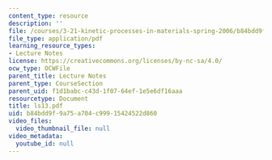 ```yaml
---
content_type: resource
description: ''
file: /courses/3-21-kinetic-processes-in-materials-spring-2006/b84bdd9f9a75a704c99915424522d860_ls13.pdf
file_type: application/pdf
learning_resource_types:
- Lecture Notes
license: https://creativecommons.org/licenses/by-nc-sa/4.0/
ocw_type: OCWFile
parent_title: Lecture Notes
parent_type: CourseSection
parent_uid: f1d1babc-c43d-1f07-64ef-1e5e6df16aaa
resourcetype: Document
title: ls13.pdf
uid: b84bdd9f-9a75-a704-c999-15424522d860
video_files:
  video_thumbnail_file: null
video_metadata:
  youtube_id: null
---
```

